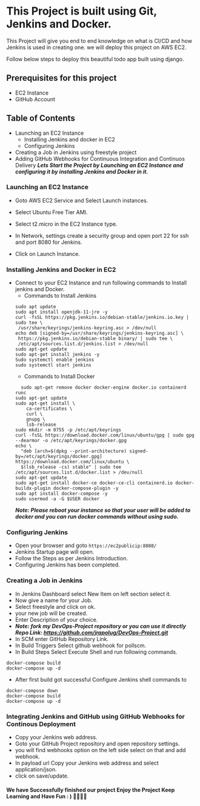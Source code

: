 
# This Project is built using Git, Jenkins and Docker. 

This Project will give you end to end knowledge on what is CI/CD and how Jenkins is used in creating one. we will deploy this project on AWS EC2.

Follow below steps to deploy this beautiful todo app built using django.




## Prerequisites for this project

- EC2 Instance
- GitHub Account
## Table of Contents

- Launching an EC2 Instance
  - Installing Jenkins and docker in EC2
  - Configuring Jenkins
- Creating a Job in Jenkins using freestyle project
- Adding GitHub Webhooks for Continuous Integration and Continuos Delivery
**_Lets Start the Project by Launching an EC2 Instance and configuring it by installing Jenkins and Docker in it._**

### Launching an EC2 Instance

- Goto AWS EC2 Service and Select Launch instances.

- Select Ubuntu Free Tier AMI.

- Select t2.micro in the EC2 Instance type.

- In Network, settings create a security group and open port 22 for ssh and port 8080 for Jenkins.

- Click on Launch Instance. 

### Installing Jenkins and Docker in EC2

- Connect to your EC2 Instance and run following commands to Install jenkins and Docker.
   - Commands to Install Jenkins
   ``` 
  sudo apt update
  sudo apt install openjdk-11-jre -y
  curl -fsSL https://pkg.jenkins.io/debian-stable/jenkins.io.key | sudo tee \
    /usr/share/keyrings/jenkins-keyring.asc > /dev/null
  echo deb [signed-by=/usr/share/keyrings/jenkins-keyring.asc] \
    https://pkg.jenkins.io/debian-stable binary/ | sudo tee \
    /etc/apt/sources.list.d/jenkins.list > /dev/null
  sudo apt-get update
  sudo apt-get install jenkins -y
  Sudo systemctl enable jenkins 
  sudo systemctl start jenkins 
  ```
  - Commands to Install Docker
  ```
    sudo apt-get remove docker docker-engine docker.io containerd runc
  sudo apt-get update
  sudo apt-get install \
      ca-certificates \
      curl \
      gnupg \
      lsb-release
  sudo mkdir -m 0755 -p /etc/apt/keyrings
  curl -fsSL https://download.docker.com/linux/ubuntu/gpg | sudo gpg --dearmor -o /etc/apt/keyrings/docker.gpg
  echo \
    "deb [arch=$(dpkg --print-architecture) signed-by=/etc/apt/keyrings/docker.gpg] https://download.docker.com/linux/ubuntu \
    $(lsb_release -cs) stable" | sudo tee /etc/apt/sources.list.d/docker.list > /dev/null
  sudo apt-get update
  sudo apt-get install docker-ce docker-ce-cli containerd.io docker-buildx-plugin docker-compose-plugin -y
  sudo apt install docker-compose -y
  sudo usermod -a -G $USER docker
  ```
  **_Note: Please reboot your instance so that your user will be added to docker and you can run docker commands without using sudo._**
  
### Configuring Jenkins

- Open your browser and goto `https://ec2publicip:8080/`
- Jenkins Startup page will open.
- Follow the Steps as per Jenkins Introduction.
- Configuring Jenkins has been completed.

### Creating a Job in Jenkins 

- In Jenkins Dashboard select New Item on left section select it.
- Now give a name for your Job.
- Select freestyle and click on ok.
- your new job will be created.
- Enter Description of your choice.
- **_Note: fork my DevOps-Project repository or you can use it directly Repo Link: https://github.com/jrapolug/DevOps-Project.git_** 
- In SCM enter GitHub Repository Link.
- In Build Triggers Select github webhook for pollscm.
- In Build Steps Select Execute Shell and run following commands.
```
docker-compose build
docker-compose up -d
```
- After first build got successful Configure Jenkins shell commands to 
```
docker-compose down
docker-compose build
docker-compose up -d
```

### Integrating Jenkins and GitHub using GitHub Webhooks for Continous Deployment


-  Copy your Jenkins web address.
-  Goto your GitHub Project repository and open repository settings.
-  you will find webhooks option on the left side select on that and add webhook.
-  In payload url Copy your Jenkins web address and select application/json.
-  click on save/update.

#### We have Successfully finished our project Enjoy the Project Keep Learning and Have Fun : ) 🥳🥳🎉🎉